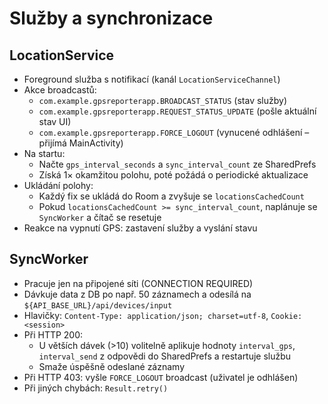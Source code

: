 # Služby a synchronizace

## LocationService
- Foreground služba s notifikací (kanál `LocationServiceChannel`)
- Akce broadcastů:
  - `com.example.gpsreporterapp.BROADCAST_STATUS` (stav služby)
  - `com.example.gpsreporterapp.REQUEST_STATUS_UPDATE` (pošle aktuální stav UI)
  - `com.example.gpsreporterapp.FORCE_LOGOUT` (vynucené odhlášení – přijímá MainActivity)
- Na startu:
  - Načte `gps_interval_seconds` a `sync_interval_count` ze SharedPrefs
  - Získá 1× okamžitou polohu, poté požádá o periodické aktualizace
- Ukládání polohy:
  - Každý fix se ukládá do Room a zvyšuje se `locationsCachedCount`
  - Pokud `locationsCachedCount >= sync_interval_count`, naplánuje se `SyncWorker` a čítač se resetuje
- Reakce na vypnutí GPS: zastavení služby a vyslání stavu

## SyncWorker
- Pracuje jen na připojené síti (CONNECTION REQUIRED)
- Dávkuje data z DB po např. 50 záznamech a odesílá na `${API_BASE_URL}/api/devices/input`
- Hlavičky: `Content-Type: application/json; charset=utf-8`, `Cookie: <session>`
- Při HTTP 200:
  - U větších dávek (>10) volitelně aplikuje hodnoty `interval_gps`, `interval_send` z odpovědi do SharedPrefs a restartuje službu
  - Smaže úspěšně odeslané záznamy
- Při HTTP 403: vyšle `FORCE_LOGOUT` broadcast (uživatel je odhlášen)
- Při jiných chybách: `Result.retry()`
